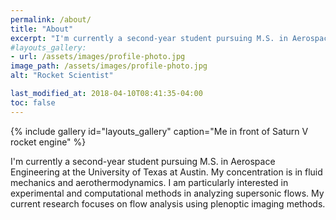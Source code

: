 ```yaml
---
permalink: /about/
title: "About"
excerpt: "I'm currently a second-year student pursuing M.S. in Aerospace Engineering at the University of Texas at Austin."
#layouts_gallery:
- url: /assets/images/profile-photo.jpg
image_path: /assets/images/profile-photo.jpg
alt: "Rocket Scientist"

last_modified_at: 2018-04-10T08:41:35-04:00
toc: false
---
```


{% include gallery id="layouts_gallery" caption="Me in front of Saturn V rocket engine" %}

I'm currently a second-year student pursuing M.S. in Aerospace Engineering at the University of Texas at Austin. My concentration is in fluid mechanics and aerothermodynamics. I am particularly interested in experimental and computational methods in analyzing supersonic flows. My current research focuses on flow analysis using plenoptic imaging methods.


